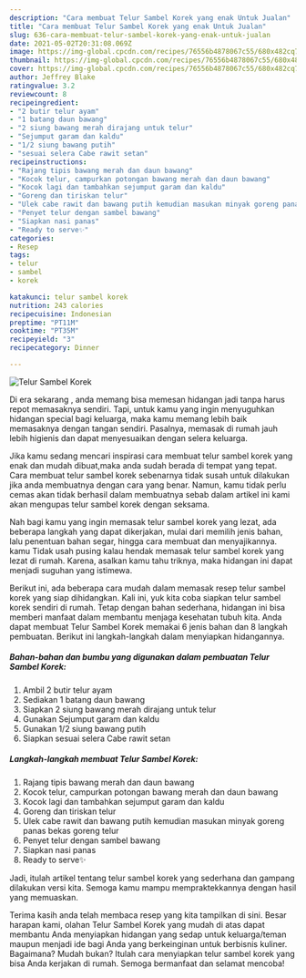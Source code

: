 ```yaml
---
description: "Cara membuat Telur Sambel Korek yang enak Untuk Jualan"
title: "Cara membuat Telur Sambel Korek yang enak Untuk Jualan"
slug: 636-cara-membuat-telur-sambel-korek-yang-enak-untuk-jualan
date: 2021-05-02T20:31:08.069Z
image: https://img-global.cpcdn.com/recipes/76556b4878067c55/680x482cq70/telur-sambel-korek-foto-resep-utama.jpg
thumbnail: https://img-global.cpcdn.com/recipes/76556b4878067c55/680x482cq70/telur-sambel-korek-foto-resep-utama.jpg
cover: https://img-global.cpcdn.com/recipes/76556b4878067c55/680x482cq70/telur-sambel-korek-foto-resep-utama.jpg
author: Jeffrey Blake
ratingvalue: 3.2
reviewcount: 8
recipeingredient:
- "2 butir telur ayam"
- "1 batang daun bawang"
- "2 siung bawang merah dirajang untuk telur"
- "Sejumput garam dan kaldu"
- "1/2 siung bawang putih"
- "sesuai selera Cabe rawit setan"
recipeinstructions:
- "Rajang tipis bawang merah dan daun bawang"
- "Kocok telur, campurkan potongan bawang merah dan daun bawang"
- "Kocok lagi dan tambahkan sejumput garam dan kaldu"
- "Goreng dan tiriskan telur"
- "Ulek cabe rawit dan bawang putih kemudian masukan minyak goreng panas bekas goreng telur"
- "Penyet telur dengan sambel bawang"
- "Siapkan nasi panas"
- "Ready to serve✨"
categories:
- Resep
tags:
- telur
- sambel
- korek

katakunci: telur sambel korek 
nutrition: 243 calories
recipecuisine: Indonesian
preptime: "PT11M"
cooktime: "PT35M"
recipeyield: "3"
recipecategory: Dinner

---
```



![Telur Sambel Korek](https://img-global.cpcdn.com/recipes/76556b4878067c55/680x482cq70/telur-sambel-korek-foto-resep-utama.jpg)

Di era  sekarang , anda memang bisa memesan hidangan jadi tanpa harus repot memasaknya sendiri. Tapi, untuk kamu yang ingin menyuguhkan hidangan special bagi keluarga, maka kamu memang lebih baik memasaknya dengan tangan sendiri. Pasalnya, memasak di rumah jauh lebih higienis dan dapat menyesuaikan dengan selera keluarga.

Jika kamu sedang mencari inspirasi cara membuat telur sambel korek yang enak dan mudah dibuat,maka anda sudah berada di tempat yang tepat. Cara membuat telur sambel korek  sebenarnya tidak susah untuk dilakukan jika anda membuatnya dengan cara yang benar. Namun, kamu tidak perlu cemas akan tidak berhasil dalam membuatnya 
sebab dalam artikel ini kami akan mengupas telur sambel korek dengan seksama.  



Nah bagi kamu yang ingin memasak telur sambel korek yang lezat, ada beberapa langkah yang dapat dikerjakan, mulai dari memilih jenis bahan, lalu penentuan bahan segar, hingga cara membuat dan menyajikannya. kamu Tidak usah pusing kalau hendak memasak telur sambel korek yang lezat di rumah. Karena, asalkan kamu  tahu triknya, maka hidangan ini dapat menjadi suguhan yang istimewa.

Berikut ini, ada beberapa cara mudah dalam memasak resep telur sambel korek yang siap dihidangkan. Kali ini, yuk kita coba siapkan telur sambel korek sendiri di rumah. Tetap dengan bahan sederhana, hidangan ini bisa memberi manfaat dalam membantu menjaga kesehatan tubuh kita. Anda dapat membuat Telur Sambel Korek memakai 6 jenis bahan dan 8 langkah pembuatan. Berikut ini langkah-langkah dalam menyiapkan hidangannya.

<!--inarticleads1-->

##### Bahan-bahan dan bumbu yang digunakan dalam pembuatan Telur Sambel Korek:

1. Ambil 2 butir telur ayam
1. Sediakan 1 batang daun bawang
1. Siapkan 2 siung bawang merah dirajang untuk telur
1. Gunakan Sejumput garam dan kaldu
1. Gunakan 1/2 siung bawang putih
1. Siapkan sesuai selera Cabe rawit setan




<!--inarticleads2-->

##### Langkah-langkah membuat Telur Sambel Korek:

1. Rajang tipis bawang merah dan daun bawang
1. Kocok telur, campurkan potongan bawang merah dan daun bawang
1. Kocok lagi dan tambahkan sejumput garam dan kaldu
1. Goreng dan tiriskan telur
1. Ulek cabe rawit dan bawang putih kemudian masukan minyak goreng panas bekas goreng telur
1. Penyet telur dengan sambel bawang
1. Siapkan nasi panas
1. Ready to serve✨




Jadi, itulah artikel tentang  telur sambel korek  yang sederhana dan gampang dilakukan versi kita. Semoga kamu mampu mempraktekkannya dengan hasil yang memuaskan. 

Terima kasih anda telah membaca resep yang kita tampilkan di sini. Besar harapan kami, olahan  Telur Sambel Korek yang mudah di atas dapat membantu Anda menyiapkan hidangan yang sedap untuk keluarga/teman maupun menjadi ide bagi Anda yang berkeinginan untuk berbisnis kuliner. Bagaimana? Mudah bukan? Itulah cara menyiapkan telur sambel korek yang bisa Anda kerjakan di rumah. Semoga bermanfaat dan selamat mencoba!

